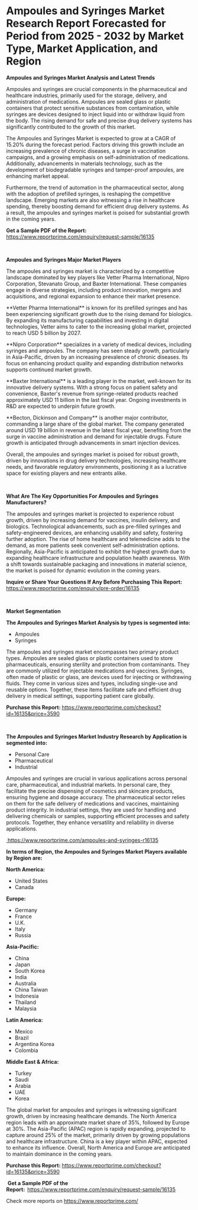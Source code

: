 <p><h1>Ampoules and Syringes Market Research Report Forecasted for Period from 2025 -  2032 by Market Type, Market Application, and Region</h1></p><p><strong>Ampoules and Syringes Market Analysis and Latest Trends</strong></p>
<p><p>Ampoules and syringes are crucial components in the pharmaceutical and healthcare industries, primarily used for the storage, delivery, and administration of medications. Ampoules are sealed glass or plastic containers that protect sensitive substances from contamination, while syringes are devices designed to inject liquid into or withdraw liquid from the body. The rising demand for safe and precise drug delivery systems has significantly contributed to the growth of this market.</p><p>The Ampoules and Syringes Market is expected to grow at a CAGR of 15.20% during the forecast period. Factors driving this growth include an increasing prevalence of chronic diseases, a surge in vaccination campaigns, and a growing emphasis on self-administration of medications. Additionally, advancements in materials technology, such as the development of biodegradable syringes and tamper-proof ampoules, are enhancing market appeal. </p><p>Furthermore, the trend of automation in the pharmaceutical sector, along with the adoption of prefilled syringes, is reshaping the competitive landscape. Emerging markets are also witnessing a rise in healthcare spending, thereby boosting demand for efficient drug delivery systems. As a result, the ampoules and syringes market is poised for substantial growth in the coming years.</p></p>
<p><strong>Get a Sample PDF of the Report:&nbsp;</strong> <a href="https://www.reportprime.com/enquiry/request-sample/16135?utm_campaign=3531&utm_medium=2&utm_source=Github&utm_content=ia&utm_term=20032025&utm_id=ampoules-and-syringes">https://www.reportprime.com/enquiry/request-sample/16135</a></p>
<p>&nbsp;</p>
<p><strong>Ampoules and Syringes Major Market Players</strong></p>
<p><p>The ampoules and syringes market is characterized by a competitive landscape dominated by key players like Vetter Pharma International, Nipro Corporation, Stevanato Group, and Baxter International. These companies engage in diverse strategies, including product innovation, mergers and acquisitions, and regional expansion to enhance their market presence.</p><p>**Vetter Pharma International** is known for its prefilled syringes and has been experiencing significant growth due to the rising demand for biologics. By expanding its manufacturing capabilities and investing in digital technologies, Vetter aims to cater to the increasing global market, projected to reach USD 5 billion by 2027.</p><p>**Nipro Corporation** specializes in a variety of medical devices, including syringes and ampoules. The company has seen steady growth, particularly in Asia-Pacific, driven by an increasing prevalence of chronic diseases. Its focus on enhancing product quality and expanding distribution networks supports continued market growth.</p><p>**Baxter International** is a leading player in the market, well-known for its innovative delivery systems. With a strong focus on patient safety and convenience, Baxter's revenue from syringe-related products reached approximately USD 11 billion in the last fiscal year. Ongoing investments in R&D are expected to underpin future growth.</p><p>**Becton, Dickinson and Company** is another major contributor, commanding a large share of the global market. The company generated around USD 19 billion in revenue in the latest fiscal year, benefiting from the surge in vaccine administration and demand for injectable drugs. Future growth is anticipated through advancements in smart injection devices.</p><p>Overall, the ampoules and syringes market is poised for robust growth, driven by innovations in drug delivery technologies, increasing healthcare needs, and favorable regulatory environments, positioning it as a lucrative space for existing players and new entrants alike.</p></p>
<p>&nbsp;</p>
<p><strong>What Are The Key Opportunities For Ampoules and Syringes Manufacturers?</strong></p>
<p><p>The ampoules and syringes market is projected to experience robust growth, driven by increasing demand for vaccines, insulin delivery, and biologics. Technological advancements, such as pre-filled syringes and safety-engineered devices, are enhancing usability and safety, fostering further adoption. The rise of home healthcare and telemedicine adds to the demand, as more patients seek convenient self-administration options. Regionally, Asia-Pacific is anticipated to exhibit the highest growth due to expanding healthcare infrastructure and population health awareness. With a shift towards sustainable packaging and innovations in material science, the market is poised for dynamic evolution in the coming years.</p></p>
<p><strong>Inquire or Share Your Questions If Any Before Purchasing This Report:</strong> <a href="https://www.reportprime.com/enquiry/pre-order/16135?utm_campaign=3531&utm_medium=2&utm_source=Github&utm_content=ia&utm_term=20032025&utm_id=ampoules-and-syringes">https://www.reportprime.com/enquiry/pre-order/16135</a></p>
<p>&nbsp;</p>
<p><strong>Market Segmentation</strong></p>
<p><strong>The Ampoules and Syringes Market Analysis by types is segmented into:</strong></p>
<p><ul><li>Ampoules</li><li>Syringes</li></ul></p>
<p><p>The ampoules and syringes market encompasses two primary product types. Ampoules are sealed glass or plastic containers used to store pharmaceuticals, ensuring sterility and protection from contaminants. They are commonly utilized for injectable medications and vaccines. Syringes, often made of plastic or glass, are devices used for injecting or withdrawing fluids. They come in various sizes and types, including single-use and reusable options. Together, these items facilitate safe and efficient drug delivery in medical settings, supporting patient care globally.</p></p>
<p><strong>Purchase this Report:&nbsp;</strong><a href="https://www.reportprime.com/checkout?id=16135&price=3590&utm_campaign=3531&utm_medium=2&utm_source=Github&utm_content=ia&utm_term=20032025&utm_id=ampoules-and-syringes">https://www.reportprime.com/checkout?id=16135&price=3590</a></p>
<p>&nbsp;</p>
<p><strong>The Ampoules and Syringes Market Industry Research by Application is segmented into:</strong></p>
<p><ul><li>Personal Care</li><li>Pharmaceutical</li><li>Industrial</li></ul></p>
<p><p>Ampoules and syringes are crucial in various applications across personal care, pharmaceutical, and industrial markets. In personal care, they facilitate the precise dispensing of cosmetics and skincare products, ensuring hygiene and dosage accuracy. The pharmaceutical sector relies on them for the safe delivery of medications and vaccines, maintaining product integrity. In industrial settings, they are used for handling and delivering chemicals or samples, supporting efficient processes and safety protocols. Together, they enhance versatility and reliability in diverse applications.</p></p>
<p><a href="https://www.reportprime.com/ampoules-and-syringes-r16135?utm_campaign=3531&utm_medium=2&utm_source=Github&utm_content=ia&utm_term=20032025&utm_id=ampoules-and-syringes">&nbsp;https://www.reportprime.com/ampoules-and-syringes-r16135</a></p>
<p><strong>In terms of Region, the Ampoules and Syringes Market Players available by Region are:</strong></p>
<p>
    <p> <strong> North America: </strong>
        <ul>
            <li>United States</li>
            <li>Canada</li>
        </ul>
        </p> 
    <p> <strong> Europe: </strong>
        <ul>
            <li>Germany</li>
            <li>France</li>
            <li>U.K.</li>
            <li>Italy</li>
            <li>Russia</li>
        </ul>
        </p> 
    <p> <strong> Asia-Pacific: </strong>
        <ul>
            <li>China</li>
            <li>Japan</li>
            <li>South Korea</li>
            <li>India</li>
            <li>Australia</li>
            <li>China Taiwan</li>
            <li>Indonesia</li>
            <li>Thailand</li>
            <li>Malaysia</li>
        </ul>
        </p> 
    <p> <strong> Latin America: </strong>
        <ul>
            <li>Mexico</li>
            <li>Brazil</li>
            <li>Argentina Korea</li>
            <li>Colombia</li>
        </ul>
        </p> 
    <p> <strong> Middle East & Africa: </strong>
        <ul>
            <li>Turkey</li>
            <li>Saudi</li>
            <li>Arabia</li>
            <li>UAE</li>
            <li>Korea</li>
        </ul>
    </p>
    </p>
<p><p>The global market for ampoules and syringes is witnessing significant growth, driven by increasing healthcare demands. The North America region leads with an approximate market share of 35%, followed by Europe at 30%. The Asia-Pacific (APAC) region is rapidly expanding, projected to capture around 25% of the market, primarily driven by growing populations and healthcare infrastructure. China is a key player within APAC, expected to enhance its influence. Overall, North America and Europe are anticipated to maintain dominance in the coming years.</p></p>
<p><strong>Purchase this Report: </strong><a href="https://www.reportprime.com/checkout?id=16135&price=3590&utm_campaign=3531&utm_medium=2&utm_source=Github&utm_content=ia&utm_term=20032025&utm_id=ampoules-and-syringes">https://www.reportprime.com/checkout?id=16135&price=3590</a></p>
<p>&nbsp;<strong>Get a Sample PDF of the Report:&nbsp;&nbsp;</strong><a href="https://www.reportprime.com/enquiry/request-sample/16135?utm_campaign=3531&utm_medium=2&utm_source=Github&utm_content=ia&utm_term=20032025&utm_id=ampoules-and-syringes">https://www.reportprime.com/enquiry/request-sample/16135</a></p>
<p><strong></strong></p>
<p>Check more reports on <a href="https://www.reportprime.com/?utm_campaign=3531&utm_medium=2&utm_source=Github&utm_content=ia&utm_term=20032025&utm_id=ampoules-and-syringes">https://www.reportprime.com/</a></p>
